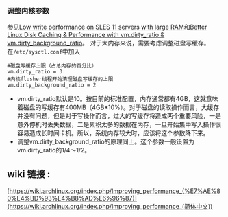 ### 调整内核参数

参见[Low write performance on SLES 11 servers with large RAM](http://www.novell.com/support/kb/doc.php?id=7010287)和[Better Linux Disk Caching & Performance with vm.dirty_ratio & vm.dirty_background_ratio](http://lonesysadmin.net/2013/12/22/better-linux-disk-caching-performance-vm-dirty_ratio/)。 对于大内存来说，需要考虑调整磁盘写缓存。在`/etc/sysctl.conf`中加入

```
#磁盘写缓存上限（占总内存的百分比）
vm.dirty_ratio = 3
#内核flusher线程开始清理磁盘写缓存的上限
vm.dirty_background_ratio = 2
```

- vm.dirty_ratio默认是10。按目前的标准配置，内存通常都有4GB，这就意味着磁盘的写缓存有400MB（4GB*10%）。对于磁盘的读取操作而言，大缓存并没有问题，但是对于写操作而言，过大的写缓存将造成两个重要风险，一是意外停机时丢失数据，二是累积太多的数据在内存，一旦开始集中写入操作很容易造成长时间卡机。所以，系统内存较大时，应该将这个参数降下来。
- 调整vm.dirty_background_ratio的原理同上。这个参数一般设置为vm.dirty_ratio的1/4～1/2。



## wiki 链接 :

[https://wiki.archlinux.org/index.php/Improving_performance_(%E7%AE%80%E4%BD%93%E4%B8%AD%E6%96%87)](https://wiki.archlinux.org/index.php/Improving_performance_(简体中文))